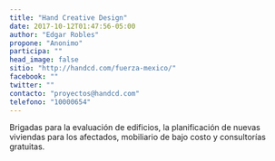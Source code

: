 ```yaml
---
title: "Hand Creative Design"
date: 2017-10-12T01:47:56-05:00
author: "Edgar Robles"
propone: "Anonimo"
participa: ""
head_image: false
sitio: "http://handcd.com/fuerza-mexico/"
facebook: ""
twitter: ""
contacto: "proyectos@handcd.com"
telefono: "10000654"
---
```

Brigadas para la evaluación de edificios, la planificación de nuevas viviendas para los afectados, mobiliario de bajo costo y consultorías gratuitas.
